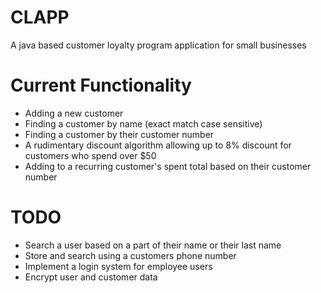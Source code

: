 # CLAPP
A java based customer loyalty program application for small businesses

# Current Functionality
- Adding a new customer
- Finding a customer by name (exact match case sensitive)
- Finding a customer by their customer number
- A rudimentary discount algorithm allowing up to 8% discount for customers who spend over $50
- Adding to a recurring customer's spent total based on their customer number

# TODO
- Search a user based on a part of their name or their last name
- Store and search using a customers phone number
- Implement a login system for employee users
- Encrypt user and customer data
